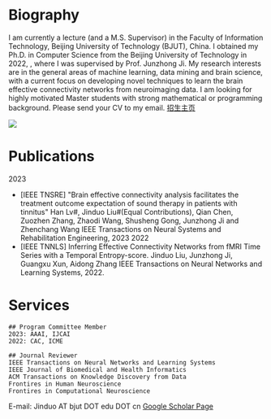 # Biography

  I am currently a lecture (and a M.S. Supervisor) in the Faculty of Information Technology, Beijing University of Technology (BJUT), China. I obtained my Ph.D. in Computer Science from the Beijing University of Technology in 2022, , where I was supervised by Prof. Junzhong Ji. My research interests are in the general areas of machine learning, data mining and brain science, with a current focus on developing novel techniques to learn the brain effective connectivity networks from neuroimaging data.
  I am looking for highly motivated Master students with strong mathematical or programming background. Please send your CV to my email. [招生主页](https://yanzhao.bjut.edu.cn/info/1182/4924.htm)


![](qrcode_for_gh_0d3e241c6f10_258.jpg)

# Publications

2023
  * [IEEE TNSRE] "Brain effective connectivity analysis facilitates the treatment outcome expectation of sound therapy in patients with tinnitus"
     Han Lv#, Jinduo Liu#(Equal Contributions), Qian Chen, Zuozhen Zhang, Zhaodi Wang, Shusheng Gong, Junzhong Ji and Zhenchang Wang
     IEEE Transactions on Neural Systems and Rehabilitation Engineering, 2023
2022
  * [IEEE TNNLS] Inferring Effective Connectivity Networks from fMRI Time Series with a Temporal Entropy-score. 
     Jinduo Liu, Junzhong Ji, Guangxu Xun, Aidong Zhang
     IEEE Transactions on Neural Networks and Learning Systems, 2022.
     
     
  # Services
    ## Program Committee Member
    2023: AAAI, IJCAI
    2022: CAC, ICME
    
    ## Journal Reviewer
    IEEE Transactions on Neural Networks and Learning Systems
    IEEE Journal of Biomedical and Health Informatics
    ACM Transactions on Knowledge Discovery from Data
    Frontires in Human Neuroscience
    Frontires in Computational Neuroscience
    
    
   E-mail: Jinduo AT bjut DOT edu DOT cn 
   [Google Scholar Page](https://scholar.google.com/citations?hl=zh-CN&user=dJIbKxkAAAAJ)
